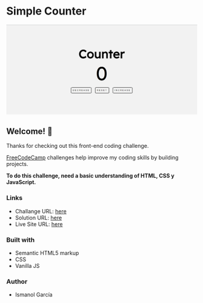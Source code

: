 # Simple Counter

![Design preview for the QR code component coding challenge](./design/desktop-design.png)

## Welcome! 👋

Thanks for checking out this front-end coding challenge.

[FreeCodeCamp](https://www.freecodecamp.org/news/javascript-projects-for-beginners/) challenges help improve my coding skills by building projects.

**To do this challenge, need a basic understanding of HTML, CSS y JavaScript.**
### Links
- Challange URL: [here](https://www.freecodecamp.org/news/javascript-projects-for-beginners/#how-to-create-a-counter)
- Solution URL: [here](https://github.com/ismanolgarcia/web-projects-to-practice/tree/main/simple-counter)
- Live Site URL: [here](https://web-projects-to-practice.vercel.app/simple-counter/index.html)

### Built with
- Semantic HTML5 markup
- CSS
- Vanilla JS


### Author
- Ismanol García
